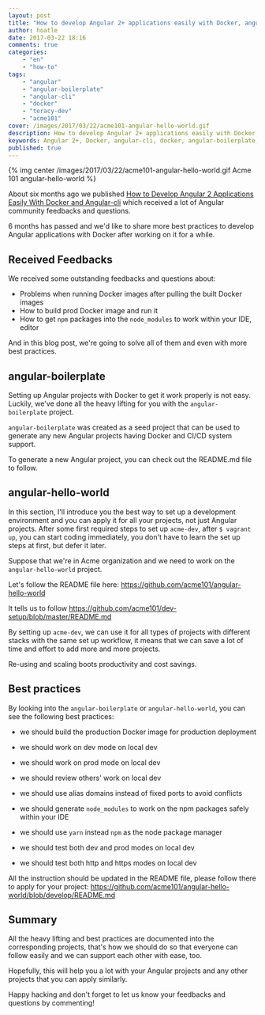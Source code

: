 ```yaml
---
layout: post
title: "How to develop Angular 2+ applications easily with Docker, angular-cli and angular-boilerplate"
author: hoatle
date: 2017-03-22 18:16
comments: true
categories:
    - "en"
    - "how-to"
tags:
    - "angular"
    - "angular-boilerplate"
    - "angular-cli"
    - "docker"
    - "teracy-dev"
    - "acme101"
cover: /images/2017/03/22/acme101-angular-hello-world.gif
description: How to develop Angular 2+ applications easily with Docker, angular-cli and angular-boilerplate
keywords: Angular 2+, Docker, angular-cli, docker, angular-boilerplate, seed, teracy-dev, acme101
published: true
---
```


{% img center /images/2017/03/22/acme101-angular-hello-world.gif Acme 101 angular-hello-world %}

About six months ago we published
[How to Develop Angular 2 Applications Easily With Docker and Angular-cli](/2016/09/22/how-to-develop-angular-2-applications-easily-with-docker-and-angular-cli/) which received a lot of
Angular community feedbacks and questions.

6 months has passed and we'd like to share more best practices to develop Angular applications with
Docker after working on it for a while.

<!-- more -->


Received Feedbacks
------------------

We received some outstanding feedbacks and questions about:

- Problems when running Docker images after pulling the built Docker images
- How to build prod Docker image and run it
- How to get `npm` packages into the `node_modules` to work within your IDE, editor

And in this blog post, we're going to solve all of them and even with more best practices.


angular-boilerplate
-------------------

Setting up Angular projects with Docker to get it work properly is not easy. Luckily, we've done
all the heavy lifting for you with the `angular-boilerplate` project.

`angular-boilerplate` was created as a seed project that can be used to generate any new Angular
projects having Docker and CI/CD system support.

To generate a new Angular project, you can check out the README.md file to follow.



angular-hello-world
-------------------

In this section, I'll introduce you the best way to set up a development environment and you can apply
it for all your projects, not just Angular projects. After some first required steps to set up
`acme-dev`, after `$ vagrant up`, you can start coding immediately, you don't have to learn the set
up steps at first, but defer it later.

Suppose that we're in Acme organization and we need to work on the `angular-hello-world` project.

Let's follow the README file here: https://github.com/acme101/angular-hello-world

It tells us to follow https://github.com/acme101/dev-setup/blob/master/README.md

By setting up `acme-dev`, we can use it for all types of projects with different stacks with the same
set up workflow, it means that we can save a lot of time and effort to add more and more projects.

Re-using and scaling boots productivity and cost savings.


Best practices
--------------

By looking into the `angular-boilerplate` or `angular-hello-world`, you can see the following best
practices:

- we should build the production Docker image for production deployment

- we should work on dev mode on local dev

- we should work on prod mode on local dev

- we should review others' work on local dev

- we should use alias domains instead of fixed ports to avoid conflicts

- we should generate `node_modules` to work on the npm packages safely within your IDE

- we should use `yarn` instead `npm` as the node package manager

- we should test both dev and prod modes on local dev

- we should test both http and https modes on local dev 

All the instruction should be updated in the README file, please follow there to apply for your
project: https://github.com/acme101/angular-hello-world/blob/develop/README.md


Summary
-------

All the heavy lifting and best practices are documented into the corresponding projects, that's how
we should do so that everyone can follow easily and we can support each other with ease, too.

Hopefully, this will help you a lot with your Angular projects and any other projects that you can
apply similarly.

Happy hacking and don't forget to let us know your feedbacks and questions by commenting!
